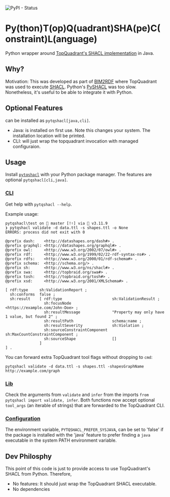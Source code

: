 ![PyPI - Status](https://img.shields.io/pypi/v/pytqshacl)

# Py(thon)T(op)Q(uadrant)SHA(pe)C(onstraint)L(anguage)

Python wrapper around [TopQuadrant's SHACL implementation](https://github.com/TopQuadrant/shacl) in Java.

## Why?

Motivation: This was developed as part of [BIM2RDF](https://github.com/PNNL/BIM2RDF)
where TopQuadrant was used to execute [SHACL](https://shacl-playground.zazuko.com/).
Python's [PySHACL](https://github.com/RDFLib/pySHACL) was too slow.
Nonetheless, it's useful to be able to integrate it with Python.


## Optional Features
can be installed as `pytqshacl[java,cli]`.
* Java: is installed on first use.
Note this changes your system. The installation location will be printed.
* CLI: will just wrap the topquadrant invocation with managed configuraion.

## Usage

Install [`pytqshacl`](https://pypi.org/project/pytqshacl/) with your Python package manager.
The features are optional `pytqshacl[cli,java]`.

### [CLI](./src/pytqshacl/cli.py)

Get help with `pytqshacl --help`.

Example usage:
```
pytqshacl\test on  master [!⇡] via  v3.11.9 
❯ pytqshacl validate -d data.ttl -s shapes.ttl -o None
ERRORS: process did not exit with 0

@prefix dash:    <http://datashapes.org/dash#> .     
@prefix graphql: <http://datashapes.org/graphql#> .  
@prefix owl:     <http://www.w3.org/2002/07/owl#> .  
@prefix rdf:     <http://www.w3.org/1999/02/22-rdf-syntax-ns#> .
@prefix rdfs:    <http://www.w3.org/2000/01/rdf-schema#> .
@prefix schema:  <http://schema.org/> .
@prefix sh:      <http://www.w3.org/ns/shacl#> .     
@prefix swa:     <http://topbraid.org/swa#> .        
@prefix tosh:    <http://topbraid.org/tosh#> .       
@prefix xsd:     <http://www.w3.org/2001/XMLSchema#> .

[ rdf:type     sh:ValidationReport ;
  sh:conforms  false ;
  sh:result    [ rdf:type                      sh:ValidationResult ;
                 sh:focusNode                  <https://example.com/John-Doe> ;
                 sh:resultMessage              "Property may only have 1 value, but found 2" ;
                 sh:resultPath                 schema:name ;
                 sh:resultSeverity             sh:Violation ;
                 sh:sourceConstraintComponent  sh:MaxCountConstraintComponent ;
                 sh:sourceShape                []    
               ]
] .
```

You can forward extra TopQuadrant tool flags without dropping to `cmd`:

```
pytqshacl validate -d data.ttl -s shapes.ttl -shapesGraphName http://example.com/graph
```

### [Lib](./src/pytqshacl/run.py)

Check the arguments from `validate` and `infer`
from the imports `from pytqshacl import validate, infer`.
Both functions now accept optional `tool_args` (an iterable of strings) that are
forwarded to the TopQuadrant CLI.

### [Configuration](./src/pytqshacl/config.py)

The environment variable, `PYTQSHACL_PREFER_SYSJAVA`, can be set to 'false'
if the package is installed with the 'java' feature
to prefer finding a `java` executable in the system PATH environment variable.


## Dev Philosphy

This point of this code is just to provide access
to use TopQuadrant's SHACL from Python.
Therefore,

* No features: It should just wrap the TopQuadrant SHACL executable.
* No dependencies
